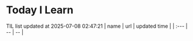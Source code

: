 # Today I Learn 
TIL list updated at 2025-07-08 02:47:21
| name | url | updated time |
| :--- | -- | -- |
